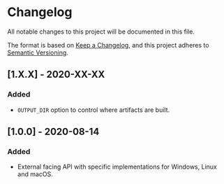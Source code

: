 # Changelog
All notable changes to this project will be documented in this file.

The format is based on [Keep a Changelog](https://keepachangelog.com/en/1.0.0/),
and this project adheres to [Semantic Versioning](https://semver.org/spec/v2.0.0.html).

## [1.X.X] - 2020-XX-XX

### Added
- `OUTPUT_DIR` option to control where artifacts are built.

## [1.0.0] - 2020-08-14

### Added
- External facing API with specific implementations for Windows, Linux and macOS.


